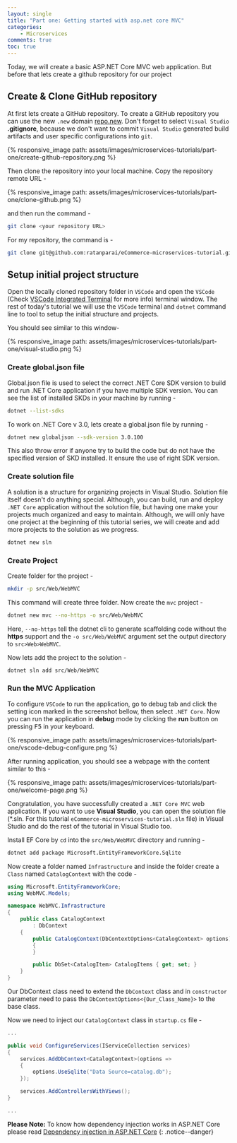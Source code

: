 ```yaml
---
layout: single
title: "Part one: Getting started with asp.net core MVC"
categories:
    - Microservices
comments: true
toc: true
---
```

Today, we will create a basic ASP.NET Core MVC web application. But before that lets create a github repository for our project

## Create & Clone GitHub repository
At first lets create a GitHub repository. To create a GitHub repository you can use the new `.new` domain [repo.new](https://repo.new). Don't forget to select `Visual Studio` **.gitignore**, because we don't want to commit `Visual Studio` generated build artifacts and user specific configurations into `git`.

{% responsive_image path: assets/images/microservices-tutorials/part-one/create-github-repository.png %}

Then clone the repository into your local machine. Copy the repository remote URL -

{% responsive_image path: assets/images/microservices-tutorials/part-one/clone-github.png %}

and then run the command -

```bash
git clone <your repository URL>
```

For my repository, the command is -

```bash
git clone git@github.com:ratanparai/eCommerce-microservices-tutorial.git
```

## Setup initial project structure

Open the locally cloned repository folder in `VSCode` and open the `VSCode` (Check [VSCode Integrated Terminal](https://code.visualstudio.com/docs/editor/integrated-terminal) for more info) terminal window. The rest of today's tutorial we will use the `VSCode` terminal and `dotnet` command line to tool to setup the initial structure and projects.

You should see similar to this window-

{% responsive_image path: assets/images/microservices-tutorials/part-one/visual-studio.png %}

### Create global.json file

Global.json file is used to select the correct .NET Core SDK version to build and run .NET Core application if you have multiple SDK version. You can see the list of installed SKDs in your machine by running -

```bash
dotnet --list-sdks
```

To work on .NET Core v 3.0, lets create a global.json file by running -

```bash
dotnet new globaljson --sdk-version 3.0.100
```

This also throw error if anyone try to build the code but do not have the specified version of SKD installed. It ensure the use of right SDK version.

### Create solution file

A solution is a structure for organizing projects in Visual Studio. Solution file itself doesn't do anything special. Although, you can build, run and deploy `.NET Core` application without the solution file, but having one make your projects much organized and easy to maintain. Although, we will only have one project at the beginning of this tutorial series, we will create and add more projects to the solution as we progress. 

```bash
dotnet new sln
```

### Create Project

Create folder for the project -

```bash
mkdir -p src/Web/WebMVC
```

This command will create three folder. Now create the `mvc` project -

```bash
dotnet new mvc --no-https -o src/Web/WebMVC
```

Here, `--no-https` tell the dotnet cli to generate scaffolding code without the **https** support and the `-o src/Web/WebMVC` argument set the output directory to `src>Web>WebMVC`.

Now lets add the project to the solution -

```bash
dotnet sln add src/Web/WebMVC
```

### Run the MVC Application

To configure `VSCode` to run the application, go to debug tab and click the setting icon marked in the screenshot bellow, then select `.NET Core`. Now you can run the application in **debug** mode by clicking the **run** button on pressing <kbd>F5</kbd> in your keyboard.

{% responsive_image path: assets/images/microservices-tutorials/part-one/vscode-debug-configure.png %}

After running application, you should see a webpage with the content similar to this -

{% responsive_image path: assets/images/microservices-tutorials/part-one/welcome-page.png %}


Congratulation, you have successfully created a `.NET Core MVC` web application. If you want to use **Visual Studio**, you can open the solution file (*.sln. For this tutorial `eCommerce-microservices-tutorial.sln` file) in Visual Studio and do the rest of the tutorial in Visual Studio too.  


Install EF Core by `cd` into the `src/Web/WebMVC` directory and running -

```bash
dotnet add package Microsoft.EntityFrameworkCore.Sqlite
```

Now create a folder named `Infrastructure` and inside the folder create a `Class` named `CatalogContext` with the code -

```cs
using Microsoft.EntityFrameworkCore;
using WebMVC.Models;

namespace WebMVC.Infrastructure
{
    public class CatalogContext
        : DbContext
    {
        public CatalogContext(DbContextOptions<CatalogContext> options) : base(options)
        {
        }

        public DbSet<CatalogItem> CatalogItems { get; set; }
    }
}
```

Our DbContext class need to extend the `DbContext` class and in `constructor` parameter need to pass the `DbContextOptions<{Our_Class_Name}>` to the base class.

Now we need to inject our `CatalogContext` class in `startup.cs` file -

```cs
...

public void ConfigureServices(IServiceCollection services)
{
    services.AddDbContext<CatalogContext>(options =>
    {
        options.UseSqlite("Data Source=catalog.db");
    });

    services.AddControllersWithViews();
}

...
```

**Please Note:** To know how dependency injection works in ASP.NET Core please read [Dependency injection in ASP.NET Core](https://docs.microsoft.com/en-us/aspnet/core/fundamentals/dependency-injection?view=aspnetcore-3.0)
{: .notice--danger}

